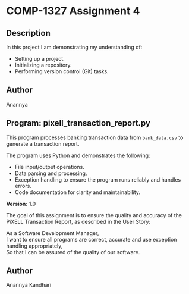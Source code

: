 # COMP-1327 Assignment 4

## Description

In this project I am demonstrating my understanding of:

- Setting up a project.
- Initializing a repository.
- Performing version control (Git) tasks.

## Author

Anannya
## Program: pixell_transaction_report.py

This program processes banking transaction data from `bank_data.csv` to generate a transaction report.

The program uses Python and demonstrates the following:

- File input/output operations.
- Data parsing and processing.
- Exception handling to ensure the program runs reliably and handles errors.
- Code documentation for clarity and maintainability.

**Version:** 1.0

The goal of this assignment is to ensure the quality and accuracy of the PiXELL Transaction Report, as described in the User Story:

As a Software Development Manager,  
 I want to ensure all programs are correct, accurate and use exception handling appropriately,  
 So that I can be assured of the quality of our software.

## Author

Anannya Kandhari
